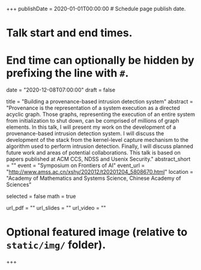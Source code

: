 +++
publishDate = 2020-01-01T00:00:00  # Schedule page publish date.

# Talk start and end times.
#   End time can optionally be hidden by prefixing the line with `#`.
date = "2020-12-08T07:00:00"
draft = false

title = "Building a provenance-based intrusion detection system"
abstract = "Provenance is the representation of a system execution as a directed acyclic graph. Those graphs, representing the execution of an entire system from initialization to shut down, can be comprised of millions of graph elements. In this talk, I will present my work on the development of a provenance-based intrusion detection system. I will discuss the development of the stack from the kernel-level capture mechanism to the algorithm used to perform intrusion detection. Finally, I will discuss planned future work and areas of potential collaborations. This talk is based on papers published at ACM CCS, NDSS and Usenix Security."
abstract_short = ""
event = "Symposium on Frontiers of AI"
event_url = "http://www.amss.ac.cn/xshy/202012/t20201204_5808670.html"
location = "Academy of Mathematics and Systems Science, Chinese Academy of Sciences"

selected = false
math = true

url_pdf = ""
url_slides = ""
url_video = ""

# Optional featured image (relative to `static/img/` folder).

+++
